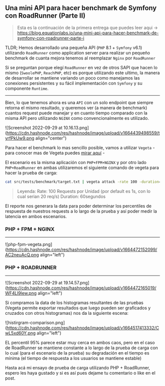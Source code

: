 ## Una mini API para hacer benchmark de Symfony con RoadRunner (Parte II)

> Esta es la continuación de la primera entrega que puedes leer aqui -> https://blog.equationlabs.io/una-mini-api-para-hacer-benchmark-de-symfony-con-roadrunner-parte-i 

TLDR; Hemos desarrollado una pequeña API  (```PHP``` 8.1  +  ```Symfony``` v6.1) utilizando ```RoadRunner``` como application server para realizar un pequeño benchmark de cuanta mejora tenemos al reemplazar ```Nginx``` por ```RoadRunner```

Si se preguntan porque elegí  ```RoadRunner``` en vez de otros SAPI que hacen lo mismo (```SwoolePHP```, ```ReachPHP```, etc) es porque utilizando este ultimo, la manera de desarrollar se mantiene variando un poco como manejamos las conexiones persistentes y su fácil implementación con ```Symfony``` y su componente ```Runtime```.

---

Bien, lo que tenemos ahora es una ```API``` con un solo endpoint que siempre retorna el mismo resultado, y queremos ver (a manera de benchmark) cuantos request puede manejar y en cuanto tiempo comparado con la misma API pero utilizando ```NGINX``` como convencionalmente es utilizado.


![Screenshot 2022-09-29 at 10.16.13.png](https://cdn.hashnode.com/res/hashnode/image/upload/v1664439498559/tyrfPkUw9.png align="center")

Para hacer el benchmark lo mas sencillo posible, vamos a utilizar ```Vegeta```  - para conocer mas de Vegeta puedes [mirar aquí](https://github.com/tsenart/vegeta) - 

El escenario es la misma aplicación con ```PHP+FPM+NGINX``` y por otro lado ```PHP+RoadRunner``` en ambas utilizaremos el siguiente comando de vegeta para hacer la prueba de carga:


```bash
cat src/tests/benchmark/target.txt | vegeta attack -rate 100 -duration=60s"
``` 
> Leyenda: 
> Rate: 100 Requests por Unidad (por default es 1s, con lo cual serian 20 req/s)
> Duration: 60segundos

El reporte nos generara la data para poder determinar los percentiles de respuesta de nuestros requests a lo largo de la prueba y así poder medir la latencia en ambos escenarios.


### PHP + FPM + NGINX
---
![php-fpm-vegeta.png](https://cdn.hashnode.com/res/hashnode/image/upload/v1664472152099/AC2neuAcQ.png align="left")

### PHP + ROADRUNNER
---
![Screenshot 2022-09-29 at 19.14.57.png](https://cdn.hashnode.com/res/hashnode/image/upload/v1664472165019/WF4Ll9lew.png align="left")

Si compramos la data de los histogramas resultantes de las pruebas (Vegeta permite exportar resultados que luego pueden ser graficados y cruzados con otros histogramas) nos da la siguiente escena:


![histirgram-comparison.png](https://cdn.hashnode.com/res/hashnode/image/upload/v1664517413332/CwL5xd60Y.png align="left")

EL percentil 95% parece estar muy cerca en ambos caos, pero en el caso de RoadRunner se mantiene constante a lo largo de la prueba de carga con lo cual (para el escenario de la prueba) su degradación en el tiempo es mínima (el tiempo de respuesta a los usuarios se mantiene estable) 

Hasta acá mi ensayo de prueba de carga utilizando PHP + RoadRunner, espero les haya gustado y si es así pues dejame tu comentario o like en el post.
